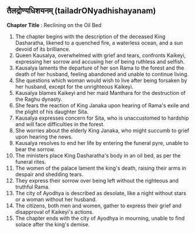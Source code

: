 ## तैलद्रोण्यधिशयनम् (tailadrONyadhishayanam)

**Chapter Title** : Reclining on the Oil Bed

1. The chapter begins with the description of the deceased King Dasharatha, likened to a quenched fire, a waterless ocean, and a sun devoid of its brilliance.
2. Queen Kausalya, overwhelmed with grief and tears, confronts Kaikeyi, expressing her sorrow and accusing her of being ruthless and selfish.
3. Kausalya laments the departure of her son Rama to the forest and the death of her husband, feeling abandoned and unable to continue living.
4. She questions which woman would wish to live after being forsaken by her husband, except for the unrighteous Kaikeyi.
5. Kausalya blames Kaikeyi and her maid Manthara for the destruction of the Raghu dynasty.
6. She fears the reaction of King Janaka upon hearing of Rama's exile and the plight of his daughter Sita.
7. Kausalya expresses concern for Sita, who is unaccustomed to hardship and will face difficulties in the forest.
8. She worries about the elderly King Janaka, who might succumb to grief upon hearing the news.
9. Kausalya resolves to end her life by entering the funeral pyre, unable to bear the sorrow.
10. The ministers place King Dasharatha's body in an oil bed, as per the funeral rites.
11. The women of the palace lament the king's death, raising their arms in despair and shedding tears.
12. They express their sorrow over being left without the righteous and truthful Rama.
13. The city of Ayodhya is described as desolate, like a night without stars or a woman without her husband.
14. The citizens, both men and women, gather to express their grief and disapproval of Kaikeyi's actions.
15. The chapter ends with the city of Ayodhya in mourning, unable to find solace after the king's demise.
